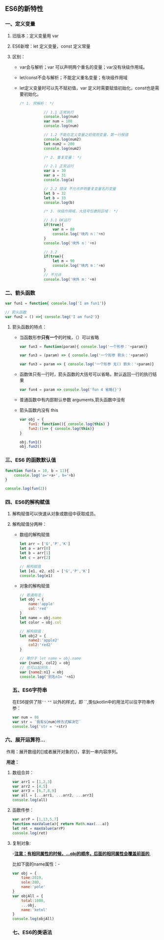 ## ES6的新特性



### 一、定义变量

1.  旧版本：定义变量用 var

2. ES6新增：let 定义变量，const 定义常量

3. 区别：

   * var会与解析；var 可以声明两个重名的变量；var没有块级作用域。

   * let/const不会与解析；不能定义重名变量；有块级作用域

   * let定义变量时可以先不赋初值，var 定义时需要赋值初始化，const也是需要初始化。

     ```js
     /* 1. 预解析： */
     
     			// 1.1 正常执行
     			console.log(num)
     			var num = 100
     			console.log(num)
     
     			// 1.2 不能在定义变量之前使用变量，第一行报错
     			console.log(num2)
     			let num2 = 200
     			console.log(num2)		
     
     			/* 2. 重复变量： */	
     
     			// 2.1 正常运行
     			var a = 30
     			var a = 31
     			console.log(a)
     
     			// 2.2 错误 不允许声明重复变量名的变量
     			let b = 32
     			let b = 33
     			console.log(b)
     
     			/* 3. 块级作用域，大括号包裹的区域： */
     
     			// 3.1 OK运行
     			if(true){
     				var n = 80
     				console.log('块内 n：'+n)
     			}
     			console.log('块外 n：'+n)
     
     			// 3.2
     			if(true){
     				let m = 90
     				console.log('块内 m：'+m)
     			}
     			// 不允许
     			console.log('块外 m：'+m)
     ```

     

### 二、箭头函数

```js
var fun1 = function{ console.log('I am fun1')}

// 箭头函数
var fun2 = () =>{ console.log('I am fun2')}
```

1. 箭头函数的特点：

   * 当函数形参**只有一个**的时候，（）可以省略

     ```js
     var fun3 = function(param){ console.log('一个形参：'+param)}
     
     var fun3 = (param) => { console.log('一个形参 箭头：'+param)}
     
     var fun3 = param => { console.log('一个形参 无() 箭头：'+param)}
     ```

   * 函数体只有一行时，箭头函数的大括号可以省略，默认返回一行的执行结果
   
     ```js
     var fun4 = param => console.log('fun 4 省略{}')
     ```
   
   * 普通函数中有内部默认参数 arguments,箭头函数中没有
   
   * 箭头函数内没有 this
   
     ```js
     var obj = {
         fun1: function(){ console.log(this) }
         fun2:()=> { console.log(this)}
     }
     
     obj.fun1()
     obj.fun2()
     ```
   
     

### 三、ES6 的函数默认值

```js
function fun(a = 10, b = 11){
    console.log('a='+a+', b='+b)
}

console.log(fun(2))
```

### 四、ES6的解构赋值

1. 解构赋值可以快速从对象或数组中获取成员。

2. 解构赋值分两种：

   * 数组的解构赋值

     ```js
     let arr = ['G','P','K']
     let a = arr[0]
     let b = arr[1]
     let c = arr[2]
     
     // 解构赋值
     let [e1, e2, e3] = ['G','P','K']
     console.log(e1)
     ```

     

   * 对象的解构赋值

     ```js
     // 普通用法：
     let obj = {
         name:'apple'
         col:'red'
     }
     let name = obj.name
     let color = obj.col
     
     // 解构赋值：
     let obj2 = {
         name2:'apple2'
         col2:'red2'
     }
     
     // 等价于 let name = obj.name
     var {name2, col2} = obj
     // 也可以起别名：
     var {name2:n1} = obj
     console.log('别名n1= '+n1)
     ```

   ### 五、ES6字符串

   在ES6提供了除`''`  `""` 以外的样式，即 ``,类似kotlin中的用法可以往字符串传参：

   ```js
   var num = 86
   var str = `我有${num}种方式解决它`
   console.log('str = '+str)
   ```



### 	六、展开运算符...

​       作用：展开数组的[]或者展开对象的{}，拿到一串内容序列。

​		**用途：**

   1. 数组合并：

      ```js
      var arr1 = [1,2,3]
      var arr2 = [4,5]
      var arr3 = [6,7,8,9]
      var all = [...arr1, ...arr2, ...arr3]
      console.log(all)
      ```

   2. 函数传参：

      ```js
      var arrP = [1,13,5,7]
      function maxValue(a){ return Math.max(...a)}
      let ret = maxValue(arrP)
      console.log(ret)
      ```

3. 复制对象:

   -<u>**注意：有相同属性的时候，...obj的顺序，后面的相同属性会覆盖前面的**</u>,

   比如下面的name属性：-

   ```js
   var obj = {
       time:2019,
       sole:200,
       name:'pole'
   }
   var objAll = {
       total:1000,
       ...obj,
       name:'ketol'
   }
   console.log(objAll)
   ```

   ### 七、ES6的类语法

   
